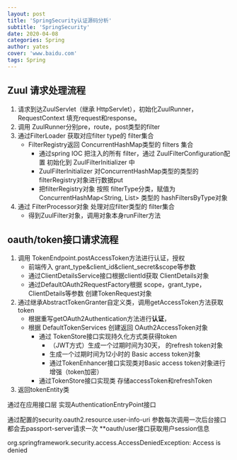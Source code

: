 ```yaml
---
layout: post
title: 'SpringSecurity认证源码分析'
subtitle: 'SpringSecurity'
date: 2020-04-08
categories: Spring
author: yates
cover: 'www.baidu.com'
tags: Spring
---
```


## Zuul 请求处理流程

1. 请求到达ZuulServlet（继承 HttpServlet），初始化ZuulRunner，RequestContext 填充request和response。   
2. 调用 ZuulRunner分别pre，route，post类型的filter
3. 通过FilterLoader 获取对应filter type的  filter集合
	- FilterRegistry返回 ConcurrentHashMap类型的 filters 集合
		- 通过spring IOC 把注入的所有 filter，通过 ZuulFilterConfiguration配置 初始化到 ZuulFilterInitializer 中
		- ZuulFilterInitializer 对ConcurrentHashMap类型的类型的 filterRegistry对象进行数据put
		- 把filterRegistry对象 按照 filterType分类，赋值为 ConcurrentHashMap<String, List<ZuulFilter>> 类型的 hashFiltersByType对象
4. 通过 FilterProcessor对象 处理对应filter类型的 filter集合
	- 得到ZuulFilter对象，调用对象本身runFilter方法
	
	
## oauth/token接口请求流程

1. 调用 TokenEndpoint.postAccessToken方法进行认证，授权
	- 前端传入 grant_type&client_id&client_secret&scope等参数
	- 通过ClientDetailsService接口根据clientId获取 ClientDetails对象
	- 通过DefaultOAuth2RequestFactory根据 scope，grant_type，ClientDetails等参数 创建TokenRequest对象
2. 通过继承AbstractTokenGranter自定义类，调用getAccessToken方法获取token
	- 根据重写getOAuth2Authentication方法进行**认证**，
	- 根据 DefaultTokenServices 创建返回 OAuth2AccessToken对象
		- 通过 TokenStore接口实现持久化方式类获得token
			- （JWT方式）生成一个过期时间为30天， 的refresh token对象
			- 生成一个过期时间为12小时的 Basic access token对象
			- 通过TokenEnhancer接口实现类对Basic access token对象进行增强（token加密）
		- 通过TokenStore接口实现类 存储accessToken和refreshToken
3. 返回tokenEntity类

通过在应用接口层 实现AuthenticationEntryPoint接口

通过配置的security.oauth2.resource.user-info-uri 参数每次调用一次后台接口都会去passport-server请求一次 **oauth/user接口获取用户session信息

 org.springframework.security.access.AccessDeniedException: Access is denied